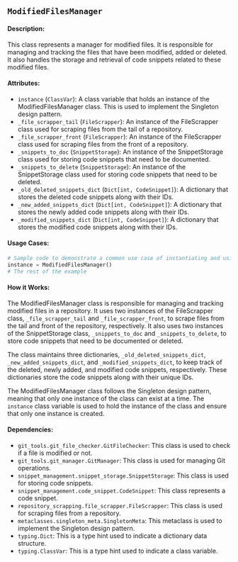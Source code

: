 ## `ModifiedFilesManager`

#### Description:
This class represents a manager for modified files. It is responsible for managing and tracking the files that have been modified, added or deleted. It also handles the storage and retrieval of code snippets related to these modified files.

#### Attributes:
- `instance` (`ClassVar`): A class variable that holds an instance of the ModifiedFilesManager class. This is used to implement the Singleton design pattern.
- `_file_scrapper_tail` (`FileScrapper`): An instance of the FileScrapper class used for scraping files from the tail of a repository.
- `_file_scrapper_front` (`FileScrapper`): An instance of the FileScrapper class used for scraping files from the front of a repository.
- `_snippets_to_doc` (`SnippetStorage`): An instance of the SnippetStorage class used for storing code snippets that need to be documented.
- `_snippets_to_delete` (`SnippetStorage`): An instance of the SnippetStorage class used for storing code snippets that need to be deleted.
- `_old_deleted_snippets_dict` (`Dict[int, CodeSnippet]`): A dictionary that stores the deleted code snippets along with their IDs.
- `_new_added_snippets_dict` (`Dict[int, CodeSnippet]`): A dictionary that stores the newly added code snippets along with their IDs.
- `_modified_snippets_dict` (`Dict[int, CodeSnippet]`): A dictionary that stores the modified code snippets along with their IDs.

#### Usage Cases:

```python
# Sample code to demonstrate a common use case of instantiating and using the class
instance = ModifiedFilesManager()
# The rest of the example
```

#### How it Works:

The ModifiedFilesManager class is responsible for managing and tracking modified files in a repository. It uses two instances of the FileScrapper class, `_file_scrapper_tail` and `_file_scrapper_front`, to scrape files from the tail and front of the repository, respectively. It also uses two instances of the SnippetStorage class, `_snippets_to_doc` and `_snippets_to_delete`, to store code snippets that need to be documented or deleted.

The class maintains three dictionaries, `_old_deleted_snippets_dict`, `_new_added_snippets_dict`, and `_modified_snippets_dict`, to keep track of the deleted, newly added, and modified code snippets, respectively. These dictionaries store the code snippets along with their unique IDs.

The ModifiedFilesManager class follows the Singleton design pattern, meaning that only one instance of the class can exist at a time. The `instance` class variable is used to hold the instance of the class and ensure that only one instance is created.

#### Dependencies:
- `git_tools.git_file_checker.GitFileChecker`: This class is used to check if a file is modified or not.
- `git_tools.git_manager.GitManager`: This class is used for managing Git operations.
- `snippet_management.snippet_storage.SnippetStorage`: This class is used for storing code snippets.
- `snippet_management.code_snippet.CodeSnippet`: This class represents a code snippet.
- `repository_scrapping.file_scrapper.FileScrapper`: This class is used for scraping files from a repository.
- `metaclasses.singleton_meta.SingletonMeta`: This metaclass is used to implement the Singleton design pattern.
- `typing.Dict`: This is a type hint used to indicate a dictionary data structure.
- `typing.ClassVar`: This is a type hint used to indicate a class variable.